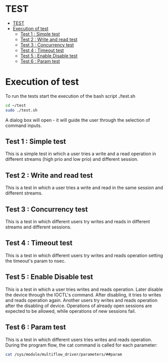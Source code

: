 
# TEST

- [TEST](#test)
- [Execution of test](#execution-of-test)
  - [Test 1 : Simple test](#test-1--simple-test)
  - [Test 2 : Write and read test](#test-2--write-and-read-test)
  - [Test 3 : Concurrency test](#test-3--concurrency-test)
  - [Test 4 : Timeout test](#test-4--timeout-test)
  - [Test 5 : Enable Disable test](#test-5--enable-disable-test)
  - [Test 6 : Param test](#test-6--param-test)


# Execution of test

To run the tests start the execution of the bash script ./test.sh

```bash
cd ~/test
sudo ./test.sh
```
A dialog box will open - it  will guide the user through the selection of command inputs.

## Test 1 : Simple test 
  This is a simple test in which a user tries a write and a read operation in different streams (high prio and low prio) and different session. 

## Test 2 : Write and read test 
  This is a test in which a user tries a write and read in the same session and different streams. 

## Test 3 : Concurrency test
  This is a test in which different users try writes and reads in different streams and different sessions. 

## Test 4 : Timeout test
This is a test in which different users try writes and reads operation setting the timeout's param to nsec. 

## Test 5 : Enable Disable test
This is a test in which a user tries writes and reads operation. Later disable the device through the IOCTL's command.  After disabling, it tries to writes and reads operation again. Another users try writes and reads operation after the disabling of device. Operations of already open sessions are expected to be allowed, while operations of new sessions fail.
## Test 6 : Param test 
This is a test in which different users tries writes and reads operation. During the program flow, the cat command is called for each parameter:  

```bash
cat /sys/module/multiflow_driver/parameters/##param 
```
